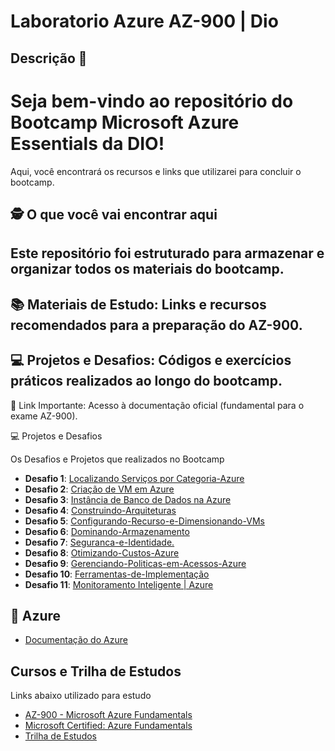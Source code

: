 # Laboratorio Azure AZ-900 | Dio

## Descrição 📜
# Seja bem-vindo ao repositório do Bootcamp Microsoft Azure Essentials da DIO!
Aqui, você encontrará os recursos e links que utilizarei para concluir o bootcamp.

##  🕵️ O que você vai encontrar aqui
## Este repositório foi estruturado para armazenar e organizar todos os materiais do bootcamp.

## 📚 Materiais de Estudo: Links e recursos recomendados para a preparação do AZ-900.
## 💻 Projetos e Desafios: Códigos e exercícios práticos realizados ao longo do bootcamp.
🔗 Link Importante: Acesso à documentação oficial (fundamental para o exame AZ-900).

💻 Projetos e Desafios

Os Desafios e Projetos que realizados no Bootcamp

- **Desafio 1**: [Localizando Serviços por Categoria-Azure](https://github.com/Eduardo-Nunes-Santos/resumo-azure-lab-dio/blob/main/Desafio%2301%20-%20Localizando%20Servi%C3%A7os%20por%20Categoria-Azure.md)
- **Desafio 2**: [Criação de VM em Azure](https://github.com/Eduardo-Nunes-Santos/resumo-azure-lab-dio/blob/main/Desafio%2302%20-%20Cria%C3%A7%C3%A3o-de-VM-em-Azure.md)
- **Desafio 3**: [Instância de Banco de Dados na Azure](https://github.com/Eduardo-Nunes-Santos/resumo-azure-lab-dio/blob/main/Desafio%2303%20-%20Inst%C3%A2ncia%20de%20Banco%20de%20Dados%20na%20Azure.md)
- **Desafio 4**: [Construindo-Arquiteturas](https://github.com/Eduardo-Nunes-Santos/resumo-azure-lab-dio/blob/main/Desafio%2304-Construindo-Arquiteturas.md)
- **Desafio 5**: [Configurando-Recurso-e-Dimensionando-VMs](https://github.com/Eduardo-Nunes-Santos/resumo-azure-lab-dio/blob/main/Desafio%2305%20-%20Configurando-Recurso-e-Dimensionando-VMs.md)
- **Desafio 6**: [Dominando-Armazenamento](https://github.com/Eduardo-Nunes-Santos/resumo-azure-lab-dio/blob/main/Desafio%2306-Dominando-Armazenamento.md)
- **Desafio 7**: [Seguranca-e-Identidade.](https://github.com/Eduardo-Nunes-Santos/resumo-azure-lab-dio/blob/main/Desafio%2307-Seguranca-e-Identidade.md)
- **Desafio 8**: [Otimizando-Custos-Azure](https://github.com/Eduardo-Nunes-Santos/resumo-azure-lab-dio/blob/main/Desafio%2308-Otimizando-Custos-Azure.md)
- **Desafio 9**: [Gerenciando-Politicas-em-Acessos-Azure](https://github.com/Eduardo-Nunes-Santos/resumo-azure-lab-dio/blob/main/Desafio%2309-%20Gerenciando-Politicas-em-Acessos-Azure.md)
- **Desafio 10**: [Ferramentas-de-Implementação](https://github.com/Eduardo-Nunes-Santos/resumo-azure-lab-dio/blob/main/Desafio%2310-Ferramentas-de-Implementa%C3%A7%C3%A3o.md)
- **Desafio 11**: [Monitoramento Inteligente | Azure](https://github.com/Eduardo-Nunes-Santos/resumo-azure-lab-dio/blob/main/Desafio%2311-Monitoramento-Inteligente.md)


## 🔗 Azure

- [Documentação do Azure](https://docs.microsoft.com/azure/)

## Cursos e Trilha de Estudos
 Links abaixo utilizado para estudo
-  [AZ-900 - Microsoft Azure Fundamentals ](https://www.sympla.com.br/play/az-900-microsoft-azure-fundamentals-gratis/1176604?referrer=www.google.com)
-  [Microsoft Certified: Azure Fundamentals](https://learn.microsoft.com/pt-br/credentials/certifications/azure-fundamentals/?practice-assessment-type=certification)
-  [Trilha de Estudos](https://vivacious-look-f94.notion.site/Trilhas-de-Estudos-Microsoft-Azure-e-Engenharia-de-Dados-Ronnan-Lima-22ebf27200ea4b8e94d4481cbfb2aa5c#5cd61436e9ca449485958675a5d6396e)
